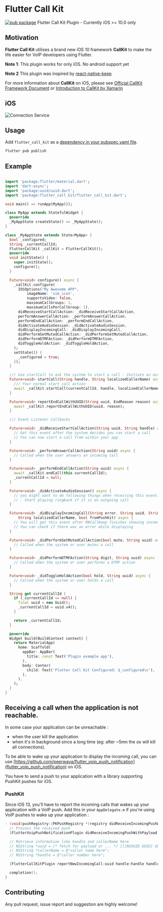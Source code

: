 # Flutter Call Kit

[![pub package](https://img.shields.io/pub/v/flutter_call_kit.svg)](https://pub.dartlang.org/packages/flutter_call_kit)
Flutter Call Kit Plugin - Currently iOS >= 10.0 only

## Motivation

**Flutter Call Kit** utilises a brand new iOS 10 framework **CallKit**  to make the life easier for VoIP developers using Flutter.

**Note 1**: This plugin works for only iOS. No android support yet

**Note 2** This plugin was inspired by [react-native-keep](https://github.com/react-native-webrtc/react-native-callkeep)

For more information about **CallKit** on iOS, please see [Official CallKit Framework Document](https://developer.apple.com/reference/callkit?language=objc) or [Introduction to CallKit by Xamarin](https://developer.xamarin.com/guides/ios/platform_features/introduction-to-ios10/callkit/)


## iOS
![Connection Service](https://github.com/react-native-webrtc/react-native-callkeep/blob/master/docs/pictures/call-kit.png)

## Usage
Add `flutter_call_kit` as a [dependency in your pubspec.yaml file](https://flutter.io/using-packages/).

```sh
flutter pub publish
```

## Example

```dart

import 'package:flutter/material.dart';
import 'dart:async';
import 'package:uuid/uuid.dart';
import 'package:flutter_call_kit/flutter_call_kit.dart';

void main() => runApp(MyApp());

class MyApp extends StatefulWidget {
  @override
  _MyAppState createState() => _MyAppState();
}

class _MyAppState extends State<MyApp> {
  bool _configured;
  String _currentCallId;
  FlutterCallKit _callKit = FlutterCallKit();
  @override
  void initState() {
    super.initState();
    configure();
  }

  Future<void> configure() async {
    _callKit.configure(
      IOSOptions("My Awesome APP",
          imageName: 'sim_icon',
          supportsVideo: false,
          maximumCallGroups: 1,
          maximumCallsPerCallGroup: 1),
      didReceiveStartCallAction: _didReceiveStartCallAction,
      performAnswerCallAction: _performAnswerCallAction,
      performEndCallAction: _performEndCallAction,
      didActivateAudioSession: _didActivateAudioSession,
      didDisplayIncomingCall: _didDisplayIncomingCall,
      didPerformSetMutedCallAction: _didPerformSetMutedCallAction,
      didPerformDTMFAction: _didPerformDTMFAction,
      didToggleHoldAction: _didToggleHoldAction,
    );
    setState(() {
      _configured = true;
    });
  }

  /// Use startCall to ask the system to start a call - Initiate an outgoing call from this point
  Future<void> startCall(String handle, String localizedCallerName) async {
    /// Your normal start call action
    await _callKit.startCall(currentCallId, handle, localizedCallerName);
  }

  Future<void> reportEndCallWithUUID(String uuid, EndReason reason) async {
    await _callKit.reportEndCallWithUUID(uuid, reason);
  }

  /// Event Listener Callbacks

  Future<void> _didReceiveStartCallAction(String uuid, String handle) async {
    // Get this event after the system decides you can start a call
    // You can now start a call from within your app
  }

  Future<void> _performAnswerCallAction(String uuid) async {
    // Called when the user answers an incoming call
  }

  Future<void> _performEndCallAction(String uuid) async {
    await _callKit.endCall(this.currentCallId);
    _currentCallId = null;
  }

  Future<void> _didActivateAudioSession() async {
    // you might want to do following things when receiving this event:
    // - Start playing ringback if it is an outgoing call
  }

  Future<void> _didDisplayIncomingCall(String error, String uuid, String handle,
      String localizedCallerName, bool fromPushKit) async {
    // You will get this event after RNCallKeep finishes showing incoming call UI
    // You can check if there was an error while displaying
  }

  Future<void> _didPerformSetMutedCallAction(bool mute, String uuid) async {
    // Called when the system or user mutes a call
  }

  Future<void> _didPerformDTMFAction(String digit, String uuid) async {
    // Called when the system or user performs a DTMF action
  }

  Future<void> _didToggleHoldAction(bool hold, String uuid) async {
    // Called when the system or user holds a call
  }

  String get currentCallId {
    if (_currentCallId == null) {
      final uuid = new Uuid();
      _currentCallId = uuid.v4();
    }

    return _currentCallId;
  }

  @override
  Widget build(BuildContext context) {
    return MaterialApp(
      home: Scaffold(
        appBar: AppBar(
          title: const Text('Plugin example app'),
        ),
        body: Center(
          child: Text('Flutter Call Kit Configured: $_configured\n'),
        ),
      ),
    );
  }
}

```

## Receiving a call when the application is not reachable.

In some case your application can be unreachable :
- when the user kill the application
- when it's in background since a long time (eg: after ~5mn the os will kill all connections).

To be able to wake up your application to display the incoming call, you can use [https://github.com/peerwaya/flutter_voip_push_notification](flutter_voip_push_notification) on iOS.

You have to send a push to your application with a library supporting PushKit pushes for iOS.

### PushKit

Since iOS 13, you'll have to report the incoming calls that wakes up your application with a VoIP push. Add this in your `AppDelegate.m` if you're using VoIP pushes to wake up your application :

```objective-c
- (void)pushRegistry:(PKPushRegistry *)registry didReceiveIncomingPushWithPayload:(PKPushPayload *)payload forType:(PKPushType)type withCompletionHandler:(void (^)(void))completion {
  // Process the received push
  [FlutterVoipPushNotificationPlugin didReceiveIncomingPushWithPayload:payload forType:(NSString *)type];

  // Retrieve information like handle and callerName here
  // NSString *uuid = /* fetch for payload or ... */ [[[NSUUID UUID] UUIDString] lowercaseString];
  // NSString *callerName = @"caller name here";
  // NSString *handle = @"caller number here";

  [FlutterCallKitPlugin reportNewIncomingCall:uuid handle:handle handleType:@"generic" hasVideo:false localizedCallerName:callerName fromPushKit: YES];

  completion();
}
```

## Contributing

Any pull request, issue report and suggestion are highly welcome!